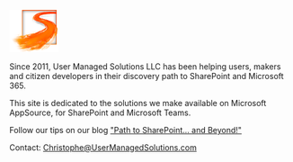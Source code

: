  ![User Managed Solutions LLC Logo](UMSonline.png)
 
 Since 2011, User Managed Solutions LLC has been helping users, makers and citizen developers in their discovery path to SharePoint and Microsoft 365.
 
 This site is dedicated to the solutions we make available on Microsoft AppSource, for SharePoint and Microsoft Teams.
 
 Follow our tips on our blog ["Path to SharePoint... and Beyond!"](https://blog.pathtosharepoint.com/)
 
 Contact: Christophe@UserManagedSolutions.com
